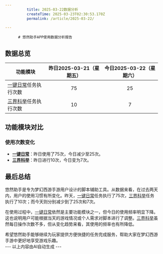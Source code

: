 ```yaml
---
          title: 2025-03-22数据分析
          createTime: 2025-03-23T02:30:53.170Z
          permalink: /article/2025-03-22/
            
---  
```

          # 悠然助手APP使用数据分析报告

## 数据总览

| 功能模块          | 昨日2025-03-21（星期五）  | 今日2025-03-22（星期六） |
|-------------------|:----------------------:|:----------------------:|
| [一键日常](https://www.xiaye0.com/help/ga7ah6kh/)任务执行次数    | 75                    | 25                     |
| [三界科举](https://www.xiaye0.com/help/50o8buc4/)任务执行次数     | 10                    | 7                      |

## 功能模块对比

### 使用次数变化
- **[一键日常](https://www.xiaye0.com/help/ga7ah6kh/)**：昨日使用了75次，今日减少至25次。
- **[三界科举](https://www.xiaye0.com/help/50o8buc4/)**：昨日进行10次，今日变为7次。

## 最后总结

悠然助手是专为梦幻西游手游用户设计的脚本辅助工具。从数据来看，在过去两天内，用户的使用习惯有所变化。昨天，[一键日常](https://www.xiaye0.com/help/ga7ah6kh/)任务执行了75次，[三界科举](https://www.xiaye0.com/help/50o8buc4/)任务执行了10次；而今天则分别减少到了25次和7次。

在使用过程中，[一键日常](https://www.xiaye0.com/help/ga7ah6kh/)依然是主要功能模块之一，但今日的使用频率明显下降。这也说明用户可能根据当天的游戏情况或个人需求对脚本进行了调整。[三界科举](https://www.xiaye0.com/help/50o8buc4/)虽然每日操作次数不多，但从变化趋势来看，其使用的频率也有所降低。

希望悠然助手能够继续为玩家提供方便快捷的任务完成服务，帮助大家在梦幻西游手游中更好地享受游戏乐趣。  
        ---
        以上内容由AI自动生成
        ---
        